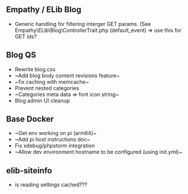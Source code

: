 

Empathy / ELib Blog
---

* Generic handling for filtering interger GET params.
  (See Empathy\ELib\Blog\ControllerTrait.php (default_event)
  => use this for GET ids?

Blog QS
---

* Rewrite blog.css
* ~Add blog body content revisions feature~
*  ~fix caching with memcache~
* Prevent nested categories
* ~Categories meta data => font icon string~
* Blog admin UI cleanup

Base Docker
---
* ~Get env working on pi (arm64)~
* ~Add pi host instructions doc~
* Fix xdebug/phpstorm integration
* ~Allow dev environment hostname to be configured (using init.yml)~

elib-siteinfo
--

* is reading settings cached???